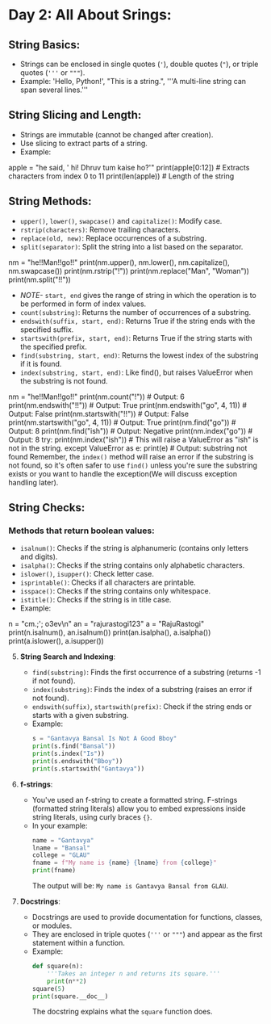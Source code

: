 # Day 2: All About Srings:
## String Basics:
- Strings can be enclosed in single quotes (`'`), double quotes (`"`), or triple quotes (`'''` or `"""`).
- Example: 
'Hello, Python!',
"This is a string.",
'''A multi-line string
    can span several lines.'''
    
## String Slicing and Length:
- Strings are immutable (cannot be changed after creation).
- Use slicing to extract parts of a string.
- Example:

apple = "he said, ' hi! Dhruv tum kaise ho?'"
print(apple[0:12])  # Extracts characters from index 0 to 11
print(len(apple))   # Length of the string
        

## String Methods:
- `upper()`, `lower()`, `swapcase()` and `capitalize()`: Modify case.
- `rstrip(characters)`: Remove trailing characters.
- `replace(old, new)`: Replace occurrences of a substring.
- `split(separator)`: Split the string into a list based on the separator.

nm = "he!!Man!!go!!"
print(nm.upper(), nm.lower(), nm.capitalize(), nm.swapcase())
print(nm.rstrip("!"))
print(nm.replace("Man", "Woman"))
print(nm.split("!!"))
- *NOTE-* `start, end` gives the range of string in which the operation is to be performed in form of index values.
- `count(substring)`: Returns the number of occurrences of a substring.
- `endswith(suffix, start, end)`: Returns True if the string ends with the specified suffix.
- `startswith(prefix, start, end)`: Returns True if the string starts with the specified prefix.
- `find(substring, start, end)`: Returns the lowest index of the substring if it is found.
- `index(substring, start, end)`: Like find(), but raises ValueError when the substring is not found.

nm = "he!!Man!!go!!"
print(nm.count("!"))  # Output: 6
print(nm.endswith("!!"))  # Output: True
print(nm.endswith("go", 4, 11))  # Output: False
print(nm.startswith("!!"))  # Output: False
print(nm.startswith("go", 4, 11))  # Output: True
print(nm.find("go"))  # Output: 8
print(nm.find("ish"))  # Output: Negative
print(nm.index("go"))  # Output: 8
try:
    print(nm.index("ish"))  # This will raise a ValueError as "ish" is not in the string.
except ValueError as e:
    print(e)  # Output: substring not found
Remember, the `index()` method will raise an error if the substring is not found, so it's often safer to use `find()` unless you're sure the substring exists or you want to handle the exception(We will discuss exception handling later).

## String Checks:
### Methods that return boolean values:
- `isalnum()`: Checks if the string is alphanumeric (contains only letters and digits).
- `isalpha()`: Checks if the string contains only alphabetic characters.
- `islower()`, `isupper()`: Check letter case.
- `isprintable()`: Checks if all characters are printable.
- `isspace()`: Checks if the string contains only whitespace.
- `istitle()`: Checks if the string is in title case.
- Example:

n = "cm.;'; o3ev\n"
an = "rajurastogi123"
a = "RajuRastogi"
print(n.isalnum(), an.isalnum())
print(an.isalpha(), a.isalpha())
print(a.islower(), a.isupper())

5. **String Search and Indexing**:
    - `find(substring)`: Finds the first occurrence of a substring (returns -1 if not found).
    - `index(substring)`: Finds the index of a substring (raises an error if not found).
    - `endswith(suffix)`, `startswith(prefix)`: Check if the string ends or starts with a given substring.
    - Example:
        ```python
        s = "Gantavya Bansal Is Not A Good Bboy"
        print(s.find("Bansal"))
        print(s.index("Is"))
        print(s.endswith("Bboy"))
        print(s.startswith("Gantavya"))
        ```

1. **f-strings**:
   - You've used an f-string to create a formatted string. F-strings (formatted string literals) allow you to embed expressions inside string literals, using curly braces `{}`.
   - In your example:
     ```python
     name = "Gantavya"
     lname = "Bansal"
     college = "GLAU"
     fname = f"My name is {name} {lname} from {college}"
     print(fname)
     ```
     The output will be: `My name is Gantavya Bansal from GLAU`.

2. **Docstrings**:
   - Docstrings are used to provide documentation for functions, classes, or modules.
   - They are enclosed in triple quotes (`'''` or `"""`) and appear as the first statement within a function.
   - Example:
     ```python
     def square(n):
         '''Takes an integer n and returns its square.'''
         print(n**2)
     square(5)
     print(square.__doc__)
     ```
     The docstring explains what the `square` function does.